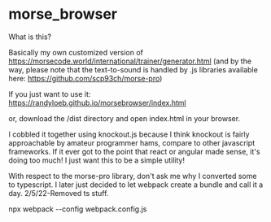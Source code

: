 # morse_browser

What is this?

Basically my own customized version of https://morsecode.world/international/trainer/generator.html (and by the way, 
please note that the text-to-sound is handled by .js libraries available here: https://github.com/scp93ch/morse-pro)

If you just want to use it: https://randyloeb.github.io/morsebrowser/index.html

or, download the /dist directory and open index.html in your browser.

I cobbled it together using knockout.js because I think knockout is fairly approachable by amateur programmer hams,
compare to other javascript frameworks. If it ever got to the point that react or angular made sense, it's doing too much!
I just want this to be a simple utility!

With respect to the morse-pro library, don't ask me why I converted some to typescript. I later just decided to let webpack
create a bundle and call it a day. 2/5/22-Removed ts stuff.

npx webpack --config webpack.config.js
